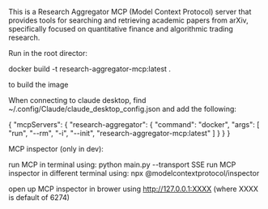This is a Research Aggregator MCP (Model Context Protocol) server that provides tools for searching and retrieving academic papers from arXiv, specifically focused on quantitative finance and algorithmic trading research.

Run in the root director:

docker build -t research-aggregator-mcp:latest .

to build the image

When connecting to claude desktop, find ~/.config/Claude/claude_desktop_config.json and add the following:

{
  "mcpServers": {
    "research-aggregator": {
      "command": "docker",
      "args": [
        "run",
        "--rm",
        "-i",
        "--init",
        "research-aggregator-mcp:latest"
      ]
    }
  }
}

MCP inspector (only in dev):

run MCP in terminal using: python main.py --transport SSE
run MCP inspector in different terminal using: npx @modelcontextprotocol/inspector

open up MCP inspector in brower using http://127.0.0.1:XXXX (where XXXX is default of 6274)